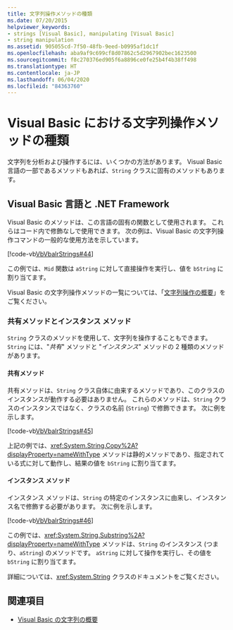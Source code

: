 ```yaml
---
title: 文字列操作メソッドの種類
ms.date: 07/20/2015
helpviewer_keywords:
- strings [Visual Basic], manipulating [Visual Basic]
- string manipulation
ms.assetid: 905055cd-7f50-48fb-9eed-b0995af1dc1f
ms.openlocfilehash: aba9af9c699cf8d07862c5d2967902bec1623500
ms.sourcegitcommit: f8c270376ed905f6a8896ce0fe25b4f4b38ff498
ms.translationtype: HT
ms.contentlocale: ja-JP
ms.lasthandoff: 06/04/2020
ms.locfileid: "84363760"
---
```

# <a name="types-of-string-manipulation-methods-in-visual-basic"></a>Visual Basic における文字列操作メソッドの種類
文字列を分析および操作するには、いくつかの方法があります。 Visual Basic 言語の一部であるメソッドもあれば、`String` クラスに固有のメソッドもあります。  
  
## <a name="visual-basic-language-and-the-net-framework"></a>Visual Basic 言語と .NET Framework  
 Visual Basic のメソッドは、この言語の固有の関数として使用されます。 これらはコード内で修飾なしで使用できます。 次の例は、Visual Basic の文字列操作コマンドの一般的な使用方法を示しています。  
  
 [!code-vb[VbVbalrStrings#44](~/samples/snippets/visualbasic/VS_Snippets_VBCSharp/VbVbalrStrings/VB/Class2.vb#44)]  
  
 この例では、`Mid` 関数は `aString` に対して直接操作を実行し、値を `bString` に割り当てます。  
  
 Visual Basic の文字列操作メソッドの一覧については、「[文字列操作の概要](../../../language-reference/keywords/string-manipulation-summary.md)」をご覧ください。  
  
### <a name="shared-methods-and-instance-methods"></a>共有メソッドとインスタンス メソッド  
 `String` クラスのメソッドを使用して、文字列を操作することもできます。 `String` には、"*共有*" メソッドと "*インスタンス*" メソッドの 2 種類のメソッドがあります。  
  
#### <a name="shared-methods"></a>共有メソッド  
 共有メソッドは、`String` クラス自体に由来するメソッドであり、このクラスのインスタンスが動作する必要はありません。 これらのメソッドは、`String` クラスのインスタンスではなく、クラスの名前 (`String`) で修飾できます。 次に例を示します。  
  
 [!code-vb[VbVbalrStrings#45](~/samples/snippets/visualbasic/VS_Snippets_VBCSharp/VbVbalrStrings/VB/Class2.vb#45)]  
  
 上記の例では、<xref:System.String.Copy%2A?displayProperty=nameWithType> メソッドは静的メソッドであり、指定されている式に対して動作し、結果の値を `bString` に割り当てます。  
  
#### <a name="instance-methods"></a>インスタンス メソッド  
 インスタンス メソッドは、`String` の特定のインスタンスに由来し、インスタンス名で修飾する必要があります。 次に例を示します。  
  
 [!code-vb[VbVbalrStrings#46](~/samples/snippets/visualbasic/VS_Snippets_VBCSharp/VbVbalrStrings/VB/Class2.vb#46)]  
  
 この例では、<xref:System.String.Substring%2A?displayProperty=nameWithType> メソッドは、`String` のインスタンス (つまり、`aString`) のメソッドです。 `aString` に対して操作を実行し、その値を `bString` に割り当てます。  
  
 詳細については、<xref:System.String> クラスのドキュメントをご覧ください。  
  
## <a name="see-also"></a>関連項目

- [Visual Basic の文字列の概要](introduction-to-strings.md)
